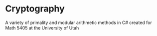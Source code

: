 # Cryptography
A variety of primality and modular arithmetic methods in C# created for Math 5405 at the University of Utah
